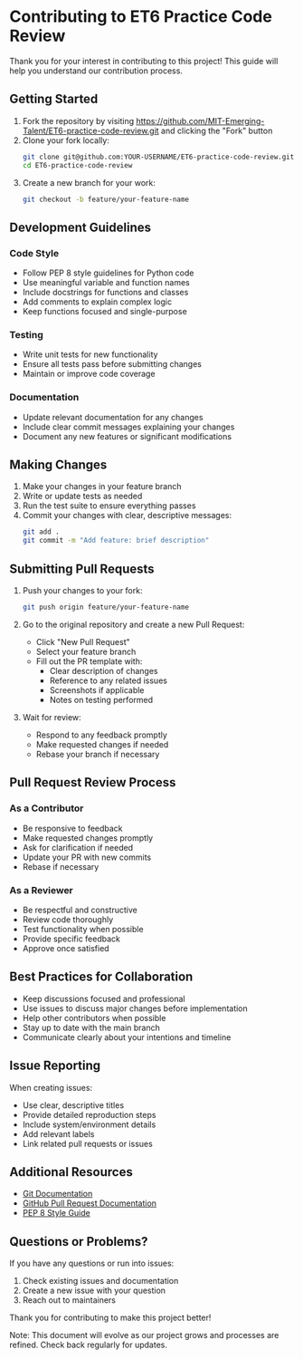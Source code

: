 # Contributing to ET6 Practice Code Review

Thank you for your interest in contributing to this project! This guide will help you understand our contribution process.

## Getting Started

1. Fork the repository by visiting https://github.com/MIT-Emerging-Talent/ET6-practice-code-review.git and clicking the "Fork" button
2. Clone your fork locally:
   ```bash
   git clone git@github.com:YOUR-USERNAME/ET6-practice-code-review.git
   cd ET6-practice-code-review
   ```
3. Create a new branch for your work:
   ```bash
   git checkout -b feature/your-feature-name
   ```

## Development Guidelines

### Code Style

- Follow PEP 8 style guidelines for Python code
- Use meaningful variable and function names
- Include docstrings for functions and classes
- Add comments to explain complex logic
- Keep functions focused and single-purpose

### Testing

- Write unit tests for new functionality
- Ensure all tests pass before submitting changes
- Maintain or improve code coverage

### Documentation

- Update relevant documentation for any changes
- Include clear commit messages explaining your changes
- Document any new features or significant modifications

## Making Changes

1. Make your changes in your feature branch
2. Write or update tests as needed
3. Run the test suite to ensure everything passes
4. Commit your changes with clear, descriptive messages:
   ```bash
   git add .
   git commit -m "Add feature: brief description"
   ```

## Submitting Pull Requests

1. Push your changes to your fork:
   ```bash
   git push origin feature/your-feature-name
   ```

2. Go to the original repository and create a new Pull Request:
   - Click "New Pull Request"
   - Select your feature branch
   - Fill out the PR template with:
     - Clear description of changes
     - Reference to any related issues
     - Screenshots if applicable
     - Notes on testing performed

3. Wait for review:
   - Respond to any feedback promptly
   - Make requested changes if needed
   - Rebase your branch if necessary

## Pull Request Review Process

### As a Contributor

- Be responsive to feedback
- Make requested changes promptly
- Ask for clarification if needed
- Update your PR with new commits
- Rebase if necessary

### As a Reviewer

- Be respectful and constructive
- Review code thoroughly
- Test functionality when possible
- Provide specific feedback
- Approve once satisfied

## Best Practices for Collaboration

- Keep discussions focused and professional
- Use issues to discuss major changes before implementation
- Help other contributors when possible
- Stay up to date with the main branch
- Communicate clearly about your intentions and timeline

## Issue Reporting

When creating issues:

- Use clear, descriptive titles
- Provide detailed reproduction steps
- Include system/environment details
- Add relevant labels
- Link related pull requests or issues

## Additional Resources

- [Git Documentation](https://git-scm.com/doc)
- [GitHub Pull Request Documentation](https://docs.github.com/en/github/collaborating-with-pull-requests)
- [PEP 8 Style Guide](https://www.python.org/dev/peps/pep-0008/)

## Questions or Problems?

If you have any questions or run into issues:

1. Check existing issues and documentation
2. Create a new issue with your question
3. Reach out to maintainers

Thank you for contributing to make this project better!

Note: This document will evolve as our project grows and processes are refined. Check back regularly for updates.
